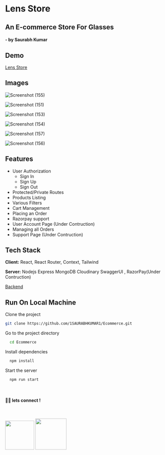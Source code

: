 # Lens Store

## An E-commerce Store For Glasses

#### - by Saurabh Kumar

## Demo

[Lens Store](https://lenstore.vercel.app/)

## Images

![Screenshot (155)](https://user-images.githubusercontent.com/68764149/165961489-897cd8da-6a27-4e98-9ce1-c12268537ae4.png)

![Screenshot (151)](https://user-images.githubusercontent.com/68764149/165961214-6f1bfa5c-cfd1-4ee6-a4dc-d3539576dd5a.png)

![Screenshot (153)](https://user-images.githubusercontent.com/68764149/165961241-8c696733-c7c9-49fd-ac9a-adc53a102bb0.png)

![Screenshot (154)](https://user-images.githubusercontent.com/68764149/165961649-e510678b-868e-4238-8441-66e4c829e33e.png)

![Screenshot (157)](https://user-images.githubusercontent.com/68764149/165961798-2e53c86e-8f5a-4c46-9adf-9bbf8f6fa987.png)

![Screenshot (156)](https://user-images.githubusercontent.com/68764149/165961292-9feaacf6-94c6-441b-bb46-0fa7708849b2.png)

## Features

-   User Authorization
    -   Sign In
    -   Sign Up
    -   Sign Out
-   Protected/Private Routes
-   Products Listing
-   Various Filters
-   Cart Management
-   Placing an Order
-   Razorpay support
-   User Account Page (Under Contruction)
-   Managing all Orders
-   Support Page (Under Contruction)

## Tech Stack

**Client:** React, React Router, Context, Tailwind

**Server:** Nodejs Express MongoDB Cloudinary SwaggerUI , RazorPay(Under Contruction)

[Backend](https://github.com/1SAURABHKUMAR1/Ecommerce-Backend)

## Run On Local Machine

Clone the project

```bash
git clone https://github.com/1SAURABHKUMAR1/Ecommerce.git
```

Go to the project directory

```bash
  cd Ecommerce
```

Install dependencies

```bash
  npm install
```

Start the server

```bash
  npm run start
```

<br>

#### 👨‍💻 lets connect !

<br>

<a href="https://www.twitter.com/1SAURABHKUMAR1"><img src="https://img.shields.io/badge/Twitter-1DA1F2?style=for-the-badge&logo=twitter&logoColor=white" width="93px"/></a>
<a href="https://www.linkedin.com/in/1saurabhkumar1/"><img src="https://img.shields.io/badge/LinkedIn-0077B5?style=for-the-badge&logo=linkedin&logoColor=white" width="100px"/></a>
